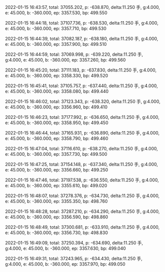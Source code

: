 2022-01-15 16:43:57, total: 37055.202, p: -638.870, delta:11.250 手, g:4.000, e: 45.000, b: -360.000, ep: 3357.530, bp: 499.550

2022-01-15 16:44:18, total: 37107.736, p: -638.530, delta:11.250 手, g:4.000, e: 45.000, b: -360.000, ep: 3357.710, bp: 499.530

2022-01-15 16:44:39, total: 37082.187, p: -638.180, delta:11.250 手, g:4.000, e: 45.000, b: -360.000, ep: 3357.900, bp: 499.510

2022-01-15 16:44:59, total: 37069.998, p: -639.220, delta:11.250 手, g:4.000, e: 45.000, b: -360.000, ep: 3357.260, bp: 499.560

2022-01-15 16:45:20, total: 37111.183, p: -637.830, delta:11.250 手, g:4.000, e: 45.000, b: -360.000, ep: 3358.330, bp: 499.520

2022-01-15 16:45:41, total: 37105.757, p: -637.440, delta:11.250 手, g:4.000, e: 45.000, b: -360.000, ep: 3358.080, bp: 499.440

2022-01-15 16:46:02, total: 37123.343, p: -638.320, delta:11.250 手, g:4.000, e: 45.000, b: -360.000, ep: 3356.960, bp: 499.410

2022-01-15 16:46:23, total: 37177.992, p: -636.650, delta:11.250 手, g:4.000, e: 45.000, b: -360.000, ep: 3358.950, bp: 499.450

2022-01-15 16:46:44, total: 37165.931, p: -636.890, delta:11.250 手, g:4.000, e: 45.000, b: -360.000, ep: 3358.790, bp: 499.460

2022-01-15 16:47:04, total: 37116.610, p: -638.270, delta:11.250 手, g:4.000, e: 45.000, b: -360.000, ep: 3357.730, bp: 499.500

2022-01-15 16:47:25, total: 37154.148, p: -637.340, delta:11.250 手, g:4.000, e: 45.000, b: -360.000, ep: 3356.660, bp: 499.250

2022-01-15 16:47:46, total: 37197.538, p: -636.550, delta:11.250 手, g:4.000, e: 45.000, b: -360.000, ep: 3355.610, bp: 499.020

2022-01-15 16:48:07, total: 37278.376, p: -634.730, delta:11.250 手, g:4.000, e: 45.000, b: -360.000, ep: 3355.350, bp: 498.760

2022-01-15 16:48:28, total: 37287.210, p: -634.290, delta:11.250 手, g:4.000, e: 45.000, b: -360.000, ep: 3356.590, bp: 498.860

2022-01-15 16:48:49, total: 37300.681, p: -633.910, delta:11.250 手, g:4.000, e: 45.000, b: -360.000, ep: 3356.730, bp: 498.830

2022-01-15 16:49:09, total: 37250.394, p: -634.690, delta:11.250 手, g:4.000, e: 45.000, b: -360.000, ep: 3357.630, bp: 499.040

2022-01-15 16:49:31, total: 37243.965, p: -634.430, delta:11.250 手, g:4.000, e: 45.000, b: -360.000, ep: 3357.970, bp: 499.050